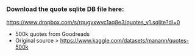 ### Download the quote sqlite DB file here:
https://www.dropbox.com/s/rqugvxwvc1aq8e3/quotes_v1.sqlite?dl=0

- 500k quotes from Goodreads
- Original source  > https://www.kaggle.com/datasets/manann/quotes-500k
